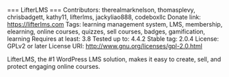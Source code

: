 === LifterLMS ===
Contributors: therealmarknelson, thomasplevy, chrisbadgett, kathy11, lifterlms, jackyliao888, codeboxllc
Donate link: https://lifterlms.com
Tags: learning management system, LMS, membership, elearning, online courses, quizzes, sell courses, badges, gamification, learning
Requires at least: 3.8
Tested up to: 4.4.2
Stable tag: 2.0.4
License: GPLv2 or later
License URI: http://www.gnu.org/licenses/gpl-2.0.html

LifterLMS, the #1 WordPress LMS solution, makes it easy to create, sell, and protect engaging online courses.